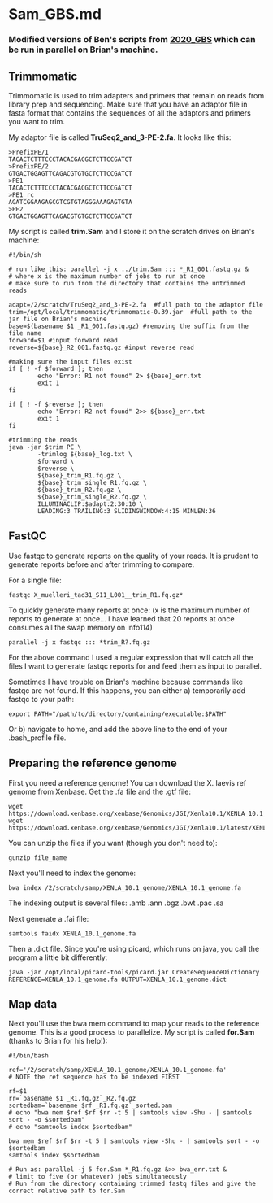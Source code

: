 # Sam_GBS.md
### Modified versions of Ben's scripts from [2020_GBS](https://github.com/evansbenj/2020_GBS.md) which can be run in parallel on Brian's machine.

## Trimmomatic
Trimmomatic is used to trim adapters and primers that remain on reads from library prep and sequencing. Make sure that you have an adaptor file in fasta format that contains the sequences of all the adaptors and primers you want to trim.  

My adaptor file is called **TruSeq2_and_3-PE-2.fa**. It looks like this: 
```
>PrefixPE/1
TACACTCTTTCCCTACACGACGCTCTTCCGATCT
>PrefixPE/2
GTGACTGGAGTTCAGACGTGTGCTCTTCCGATCT
>PE1
TACACTCTTTCCCTACACGACGCTCTTCCGATCT
>PE1_rc
AGATCGGAAGAGCGTCGTGTAGGGAAAGAGTGTA
>PE2
GTGACTGGAGTTCAGACGTGTGCTCTTCCGATCT
```
My script is called **trim.Sam** and I store it on the scratch drives on Brian's machine:
```
#!/bin/sh

# run like this: parallel -j x ../trim.Sam ::: *_R1_001.fastq.gz &
# where x is the maximum number of jobs to run at once
# make sure to run from the directory that contains the untrimmed reads

adapt=/2/scratch/TruSeq2_and_3-PE-2.fa  #full path to the adaptor file
trim=/opt/local/trimmomatic/trimmomatic-0.39.jar  #full path to the jar file on Brian's machine
base=$(basename $1 _R1_001.fastq.gz) #removing the suffix from the file name
forward=$1 #input forward read
reverse=${base}_R2_001.fastq.gz #input reverse read

#making sure the input files exist
if [ ! -f $forward ]; then
        echo "Error: R1 not found" 2> ${base}_err.txt
        exit 1
fi

if [ ! -f $reverse ]; then
        echo "Error: R2 not found" 2>> ${base}_err.txt
        exit 1
fi

#trimming the reads
java -jar $trim PE \
        -trimlog ${base}_log.txt \
        $forward \
        $reverse \
        ${base}_trim_R1.fq.gz \
        ${base}_trim_single_R1.fq.gz \
        ${base}_trim_R2.fq.gz \
        ${base}_trim_single_R2.fq.gz \
        ILLUMINACLIP:$adapt:2:30:10 \
        LEADING:3 TRAILING:3 SLIDINGWINDOW:4:15 MINLEN:36
```
## FastQC
Use fastqc to generate reports on the quality of your reads. It is prudent to generate reports before and after trimming to compare.   

For a single file: 
```
fastqc X_muelleri_tad31_S11_L001__trim_R1.fq.gz*
```
To quickly generate many reports at once: (x is the maximum number of reports to generate at once... I have learned that 20 reports at once consumes all the swap memory on info114)
```
parallel -j x fastqc ::: *trim_R?.fq.gz
```
For the above command I used a regular expression that will catch all the files I want to generate fastqc reports for and feed them as input to parallel.  

Sometimes I have trouble on Brian's machine because commands like fastqc are not found. If this happens, you can either a) temporarily add fastqc to your path:
```
export PATH="/path/to/directory/containing/executable:$PATH"
```
Or b) navigate to home, and add the above line to the end of your .bash_profile file.
## Preparing the reference genome
First you need a reference genome! You can download the X. laevis ref genome from Xenbase. Get the .fa file and the .gtf file:
```
wget https://download.xenbase.org/xenbase/Genomics/JGI/Xenla10.1/XENLA_10.1_genome.fa.gz
wget https://download.xenbase.org/xenbase/Genomics/JGI/Xenla10.1/latest/XENLA_10.1_Xenbase.gtf.gz
```
You can unzip the files if you want (though you don't need to):
```
gunzip file_name
```
Next you'll need to index the genome:
```
bwa index /2/scratch/samp/XENLA_10.1_genome/XENLA_10.1_genome.fa
```
The indexing output is several files: .amb .ann .bgz .bwt .pac .sa  

Next generate a .fai file:
```
samtools faidx XENLA_10.1_genome.fa
```
Then a .dict file. Since you're using picard, which runs on java, you call the program a little bit differently:
```
java -jar /opt/local/picard-tools/picard.jar CreateSequenceDictionary REFERENCE=XENLA_10.1_genome.fa OUTPUT=XENLA_10.1_genome.dict
```
## Map data
Next you'll use the bwa mem command to map your reads to the reference genome. This is a good process to parallelize. My script is called **for.Sam** (thanks to Brian for his help!):
```
#!/bin/bash

ref='/2/scratch/samp/XENLA_10.1_genome/XENLA_10.1_genome.fa'
# NOTE the ref sequence has to be indexed FIRST

rf=$1
rr=`basename $1 _R1.fq.gz`_R2.fq.gz
sortedbam=`basename $rf _R1.fq.gz`_sorted.bam
# echo "bwa mem $ref $rf $rr -t 5 | samtools view -Shu - | samtools sort - -o $sortedbam"
# echo "samtools index $sortedbam"

bwa mem $ref $rf $rr -t 5 | samtools view -Shu - | samtools sort - -o $sortedbam
samtools index $sortedbam

# Run as: parallel -j 5 for.Sam *_R1.fq.gz &>> bwa_err.txt &
# limit to five (or whatever) jobs simultaneously
# Run from the directory containing trimmed fastq files and give the correct relative path to for.Sam
```



